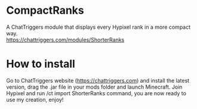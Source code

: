 # CompactRanks
A ChatTriggers module that displays every Hypixel rank in a more compact way.                                          
https://chattriggers.com/modules/ShorterRanks

# How to install
Go to ChatTriggers website (https://chattriggers.com) and install the latest version, drag the .jar file in your mods folder and launch Minecraft. Join Hypixel and run /ct import ShorterRanks command, you are now ready to use my creation, enjoy!

